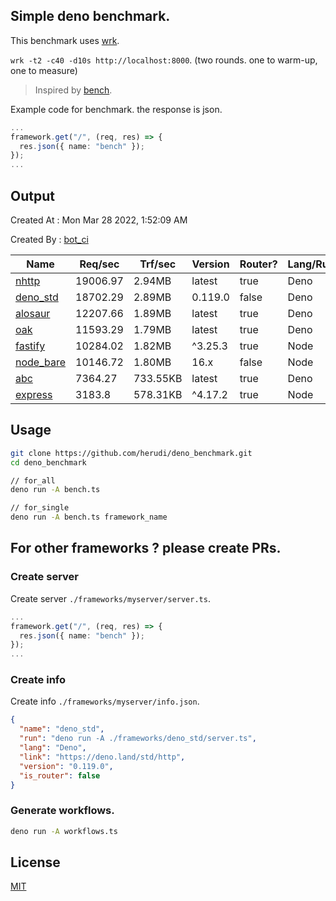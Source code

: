 ## Simple deno benchmark.
This benchmark uses [wrk](https://github.com/wg/wrk).

`wrk -t2 -c40 -d10s http://localhost:8000`. (two rounds. one to warm-up, one to measure)

> Inspired by [bench](https://github.com/denosaurs/bench).

Example code for benchmark. the response is json.
```ts
...
framework.get("/", (req, res) => {
  res.json({ name: "bench" });
});
...
```

## Output
Created At : Mon Mar 28 2022, 1:52:09 AM

Created By : [bot_ci](https://github.com/herudi/deno_benchmarks/commits?author=github-actions%5Bbot%5D)

|Name|Req/sec|Trf/sec|Version|Router?|Lang/Runtime|
|----|----|----|----|----|----|
|[nhttp](https://github.com/nhttp/nhttp)|19006.97|2.94MB|latest|true|Deno|
|[deno_std](https://deno.land/std/http)|18702.29|2.89MB|0.119.0|false|Deno|
|[alosaur](https://github.com/alosaur/alosaur)|12207.66|1.89MB|latest|true|Deno|
|[oak](https://github.com/oakserver/oak)|11593.29|1.79MB|latest|true|Deno|
|[fastify](https://github.com/fastify/fastify)|10284.02|1.82MB|^3.25.3|true|Node|
|[node_bare](https://nodejs.org)|10146.72|1.80MB|16.x|false|Node|
|[abc](https://deno.land/x/abc)|7364.27|733.55KB|latest|true|Deno|
|[express](https://github.com/expressjs/express)|3183.8|578.31KB|^4.17.2|true|Node|


## Usage
```bash
git clone https://github.com/herudi/deno_benchmark.git
cd deno_benchmark

// for_all
deno run -A bench.ts

// for_single
deno run -A bench.ts framework_name
```
## For other frameworks ? please create PRs.
### Create server
Create server `./frameworks/myserver/server.ts`.
```ts
...
framework.get("/", (req, res) => {
  res.json({ name: "bench" });
});
...
```
### Create info
Create info `./frameworks/myserver/info.json`.
```json
{
  "name": "deno_std",
  "run": "deno run -A ./frameworks/deno_std/server.ts",
  "lang": "Deno",
  "link": "https://deno.land/std/http",
  "version": "0.119.0",
  "is_router": false
}
```
### Generate workflows.
```bash
deno run -A workflows.ts
```
## License

[MIT](LICENSE)

